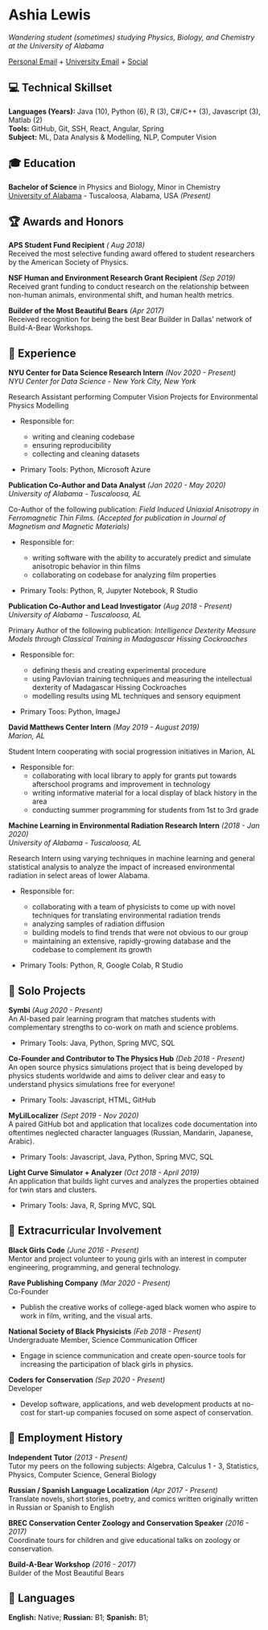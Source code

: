 # Ashia Lewis

_Wandering student (sometimes) studying Physics, Biology, and Chemistry at the University of Alabama_ 

[Personal Email](mailto:pantagruelspendulum@protonmail.com) + [University Email](mailto:atlewis5@crimson.ua.edu.com) + [Social](https://www.goodreads.com/user/show/25702327-ash)

## 💻 Technical Skillset

**Languages (Years):** Java (10), Python (6), R (3), C#/C++ (3), Javascript (3), Matlab (2) <br>
**Tools:** GitHub, Git, SSH, React, Angular, Spring <br>
**Subject:** ML, Data Analysis & Modelling, NLP, Computer Vision <br>

## 🎓 Education

**Bachelor of Science** in Physics and Biology, Minor in Chemistry <br>
[University of Alabama](https://www.ua.edu/) - Tuscaloosa, Alabama, USA _(Present)_

## 🏆 Awards and Honors

**APS Student Fund Recipient** _( Aug 2018)_ <br>
Received the most selective funding award offered to student researchers by the American Society of Physics. 

**NSF Human and Environment Research Grant Recipient** _(Sep 2019)_ <br>
Received grant funding to conduct research on the relationship between non-human animals, environmental shift, and human health metrics.

**Builder of the Most Beautiful Bears** _(Apr 2017)_ <br>
Received recognition for being the best Bear Builder in Dallas' network of Build-A-Bear Workshops.


## 📍 Experience

**NYU Center for Data Science Research Intern** _(Nov 2020 - Present)_<br>
_NYU Center for Data Science - New York City, New York_ <br>

Research Assistant performing Computer Vision Projects for Environmental Physics Modelling
- Responsible for:
    - writing and cleaning codebase
    - ensuring reproducibility 
    - collecting and cleaning datasets
    
- Primary Tools: Python, Microsoft Azure

**Publication Co-Author and Data Analyst** _(Jan 2020 - May 2020)_ <br>
_University of Alabama - Tuscaloosa, AL_ <br>

Co-Author of the following publication: _Field Induced Uniaxial Anisotropy in Ferromagnetic Thin Films. (Accepted for publication in Journal of Magnetism and Magnetic Materials)_<br>
- Responsible for:
    - writing software with the ability to accurately predict and simulate anisotropic behavior in thin films
    - collaborating on codebase for analyzing film properties
    
- Primary Tools: Python, R, Jupyter Notebook, R Studio

**Publication Co-Author and Lead Investigator** _(Aug 2018 - Present)_ <br>
_University of Alabama - Tuscaloosa, AL_ <br>

Primary Author of the following publication: _Intelligence Dexterity Measure Models through Classical Training in Madagascar Hissing Cockroaches_ <br>
- Responsible for:
  - defining thesis and creating experimental procedure
  - using Pavlovian training techniques and measuring the intellectual dexterity of Madagascar Hissing Cockroaches
  - modelling results using ML techniques and sensory equipment
  
 - Primary Toos: Python, ImageJ


**David Matthews Center Intern** _(May 2019 - August 2019)_ <br>
_Marion, AL_ <br>

Student Intern cooperating with social progression initiatives in Marion, AL
- Responsible for:
  - collaborating with local library to apply for grants put towards afterschool programs and improvement in technology
  - writing informative material for a local display of black history in the area
  - conducting summer programming for students from 1st to 3rd grade
  

**Machine Learning in Environmental Radiation Research Intern** _(2018 - Jan 2020)_ <br>
_University of Alabama - Tuscaloosa, AL_ <br>

Research Intern using varying techniques in machine learning and general statistical analysis to analyze the impact of increased environmental radiation in select areas of lower Alabama. <br>
- Responsible for:
    - collaborating with a team of physicists to come up with novel techniques for translating environmental radiation trends
    - analyzing samples of radiation diffusion
    - building models to find trends that were not obvious to our group
    - maintaining an extensive, rapidly-growing database and the codebase to complement its growth
    
- Primary Tools: Python, R, Google Colab, R Studio
 

## 📓 Solo Projects

**Symbi** _(Aug 2020 - Present)_ <br>
An AI-based pair learning program that matches students with complementary strengths to co-work on math and science problems.<br>

- Primary Tools: Java, Python, Spring MVC, SQL

**Co-Founder and Contributor to The Physics Hub** _(Deb 2018 - Present)_ <br>
An open source physics simulations project that is being developed by physics students worldwide and aims to deliver clear and easy to understand physics simulations free for everyone! <br>

- Primary Tools: Javascript, HTML, GitHub

**MyLilLocalizer** _(Sept 2019 - Nov 2020)_ <br>
A paired GitHub bot and application that localizes code documentation into oftentimes neglected character languages (Russian, Mandarin, Japanese, Arabic). <br>

- Primary Tools: Javascript, Java, Python, Spring MVC, SQL

**Light Curve Simulator + Analyzer** _(Oct 2018 - April 2019)_<br>
An application that builds light curves and analyzes the properties obtained for twin stars and clusters. <br>

- Primary Tools: Java, R, Spring MVC, SQL


## 🧩 Extracurricular Involvement

**Black Girls Code** _(June 2016 - Present)_ <br>
Mentor and project volunteer to young girls with an interest in computer engineering, programming, and general technology.

**Rave Publishing Company** _(Mar 2020 - Present)_ <br>
Co-Founder <br>

- Publish the creative works of college-aged black women who aspire to work in film, writing, and the visual arts.

**National Society of Black Physicists** _(Feb 2018 - Present)_ <br>
Undergraduate Member, Science Communication Officer 

- Engage in science communication and create open-source tools for increasing the participation of black girls in physics.

**Coders for Conservation** _(Sep 2020 - Present)_ <br>
Developer <br>

- Develop software, applications, and web development products at no-cost for start-up companies focused on some aspect of conservation. 


##  💼 Employment History

**Independent Tutor** _(2013 - Present)_ <br>
Tutor my peers on the following subjects: Algebra, Calculus 1 - 3, Statistics, Physics, Computer Science, General Biology

**Russian / Spanish Language Localization** _(Apr 2017 - Present)_ <br>
Translate novels, short stories, poetry, and comics written originally written in Russian or Spanish to English

**BREC Conservation Center Zoology and Conservation Speaker** _(2016 - 2017)_ <br>
Coordinate tours for children and give educational talks on zoology or conservation.

**Build-A-Bear Workshop** _(2016 - 2017)_ <br>
Builder of the Most Beautiful Bears 

## 💬 Languages

**English:** Native;
**Russian:** B1;
**Spanish:** B1;
